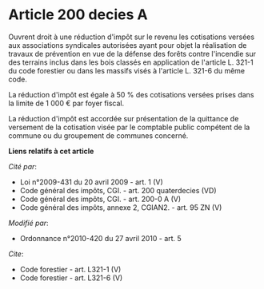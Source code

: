 # Article 200 decies A

Ouvrent droit à une réduction d'impôt sur le revenu les cotisations versées aux associations syndicales autorisées ayant pour
objet la réalisation de travaux de prévention en vue de la défense des forêts contre l'incendie sur des terrains inclus dans
les bois classés en application de l'article L. 321-1 du code forestier ou dans les massifs visés à l'article L. 321-6 du
même code. 

La réduction d'impôt est égale à 50 % des cotisations versées prises dans la limite de 1 000 € par foyer fiscal. 

La réduction d'impôt est accordée sur présentation de la quittance de versement de la cotisation visée par le comptable
public compétent de la commune ou du groupement de communes concerné.

**Liens relatifs à cet article**

_Cité par_:

  - Loi n°2009-431 du 20 avril 2009 - art. 1 (V)
  - Code général des impôts, CGI. - art. 200 quaterdecies (VD)
  - Code général des impôts, CGI. - art. 200-0 A (V)
  - Code général des impôts, annexe 2, CGIAN2. - art. 95 ZN (V)

_Modifié par_:

  - Ordonnance n°2010-420  du 27 avril 2010 - art. 5

_Cite_:

  - Code forestier - art. L321-1 (V)
  - Code forestier - art. L321-6 (V)
